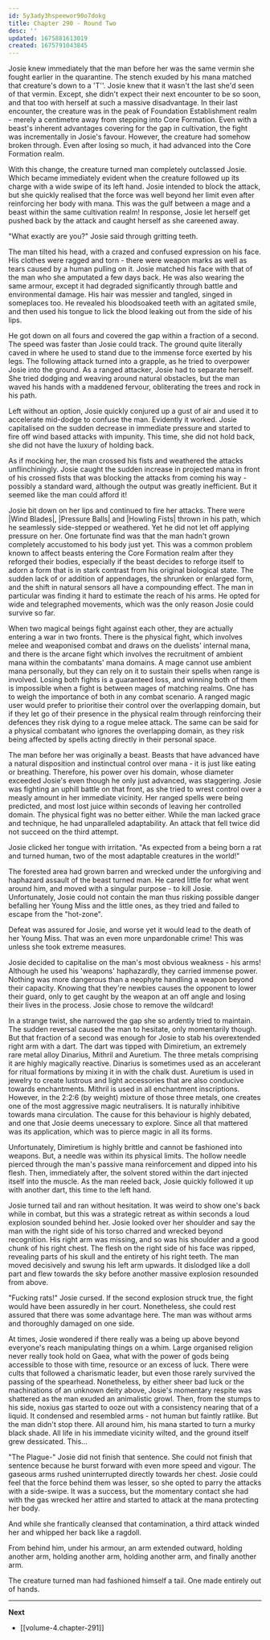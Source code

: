 ```yaml
---
id: 5y3ady3hspeewor90o7dokg
title: Chapter 290 - Round Two
desc: ''
updated: 1675881613019
created: 1675791043845
---
```


Josie knew immediately that the man before her was the same vermin she fought earlier in the quarantine. The stench exuded by his mana matched that creature's down to a 'T''. Josie knew that it wasn't the last she'd seen of that vermin. Except, she didn't expect their next encounter to be so soon, and that too with herself at such a massive disadvantage. In their last encounter, the creature was in the peak of Foundation Establishment realm - merely a centimetre away from stepping into Core Formation. Even with a beast's inherent advantages covering for the gap in cultivation, the fight was incrementally in Josie's favour. However, the creature had somehow broken through. Even after losing so much, it had advanced into the Core Formation realm.

With this change, the creature turned man completely outclassed Josie. Which became immediately evident when the creature followed up its charge with a wide swipe of its left hand. Josie intended to block the attack, but she quickly realised that the force was well beyond her limit even after reinforcing her body with mana. This was the gulf between a mage and a beast within the same cultivation realm! In response, Josie let herself get pushed back by the attack and caught herself as she careened away.

"What exactly are you?" Josie said through gritting teeth.

The man tilted his head, with a crazed and confused expression on his face. His clothes were ragged and torn - there were weapon marks as well as tears caused by a human pulling on it. Josie matched his face with that of the man who she amputated a few days back. He was also wearing the same armour, except it had degraded significantly through battle and environmental damage. His hair was messier and tangled, singed in someplaces too. He revealed his bloodsoaked teeth with an agitated smile, and then used his tongue to lick the blood leaking out from the side of his lips.

He got down on all fours and covered the gap within a fraction of a second. The speed was faster than Josie could track. The ground quite literally caved in where he used to stand due to the immense force exerted by his legs. The following attack turned into a grapple, as he tried to overpower Josie into the ground. As a ranged attacker, Josie had to separate herself. She tried dodging and weaving around natural obstacles, but the man waved his hands with a maddened fervour, obliterating the trees and rock in his path.

Left without an option, Josie quickly conjured up a gust of air and used it to accelerate mid-dodge to confuse the man. Evidently it worked. Josie capitalised on the sudden decrease in immediate pressure and started to fire off wind based attacks with impunity. This time, she did not hold back, she did not have the luxury of holding back.

As if mocking her, the man crossed his fists and weathered the attacks unflinchiningly. Josie caught the sudden increase in projected mana in front of his crossed fists that was blocking the attacks from coming his way - possibly a standard ward, although the output was greatly inefficient. But it seemed like the man could afford it!

Josie bit down on her lips and continued to fire her attacks. There were |Wind Blades|, |Pressure Balls| and |Howling Fists| thrown in his path, which he seamlessly side-stepped or weathered. Yet he did not let off applying pressure on her. One fortunate find was that the man hadn't grown completely accustomed to his body just yet. This was a common problem known to affect beasts entering the Core Formation realm after they reforged their bodies, especially if the beast decides to reforge itself to adorn a form that is in stark contrast from his original biological state. The sudden lack of or addition of appendages, the shrunken or enlarged form, and the shift in natural sensors all have a compounding effect. The man in particular was finding it hard to estimate the reach of his arms. He opted for wide and telegraphed movements, which was the only reason Josie could survive so far.

When two magical beings fight against each other, they are actually entering a war in two fronts. There is the physical fight, which involves melee and weaponised combat and draws on the duelists' internal mana, and there is the arcane fight which involves the recruitment of ambient mana within the combatants' mana domains. A mage cannot use ambient mana personally, but they can rely on it to sustain their spells when range is involved. Losing both fights is a guaranteed loss, and winning both of them is impossible when a fight is between mages of matching realms. One has to weigh the importance of both in any combat scenario. A ranged magic user would prefer to prioritise their control over the overlapping domain, but if they let go of their presence in the physical realm through reinforcing their defences they risk dying to a rogue melee attack. The same can be said for a physical combatant who ignores the overlapping domain, as they risk being affected by spells acting directly in their personal space.

The man before her was originally a beast. Beasts that have advanced have a natural disposition and instinctual control over mana - it is just like eating or breathing. Therefore, his power over his domain, whose diameter exceeded Josie's even though he only just advanced, was staggering. Josie was fighting an uphill battle on that front, as she tried to wrest control over a measly amount in her immediate vicinity. Her ranged spells were being predicted, and most lost juice within seconds of leaving her controlled domain. The physical fight was no better either. While the man lacked grace and technique, he had unparalleled adaptability. An attack that fell twice did not succeed on the third attempt.

Josie clicked her tongue with irritation. "As expected from a being born a rat and turned human, two of the most adaptable creatures in the world!"

The forested area had grown barren and wrecked under the unforgiving and haphazard assault of the beast turned man. He cared little for what went around him, and moved with a singular purpose - to kill Josie. Unfortunately, Josie could not contain the man thus risking possible danger befalling her Young Miss and the little ones, as they tried and failed to escape from the "hot-zone".

Defeat was assured for Josie, and worse yet it would lead to the death of her Young Miss. That was an even more unpardonable crime! This was unless she took extreme measures.

Josie decided to capitalise on the man's most obvious weakness - his arms! Although he used his 'weapons' haphazardly, they carried immense power. Nothing was more dangerous than a neophyte handling a weapon beyond their capacity. Knowing that they're newbies causes the opponent to lower their guard, only to get caught by the weapon at an off angle and losing their lives in the process. Josie chose to remove the wildcard!

In a strange twist, she narrowed the gap she so ardently tried to maintain. The sudden reversal caused the man to hesitate, only momentarily though. But that fraction of a second was enough for Josie to stab his overextended right arm with a dart. The dart was tipped with Dimiretium, an extremely rare metal alloy Dinarius, Mithril and Auretium. The three metals comprising it are highly magically reactive. Dinarius is sometimes used as an accelerant for ritual formations by mixing it in with the chalk dust. Auretium is used in jewelry to create lustrous and light accessories that are also conducive towards enchantments. Mithril is used in all enchantment inscriptions. However, in the 2:2:6 (by weight) mixture of those three metals, one creates one of the most aggressive magic neutralisers. It is naturally inhibitive towards mana circulation. The cause for this behaviour is highly debated, and one that Josie deems unecessary to explore. Since all that mattered was its application, which was to pierce magic in all its forms.

Unfortunately, Dimiretium is highly brittle and cannot be fashioned into weapons. But, a needle was within its physical limits. The hollow needle pierced through the man's passive mana reinforcement and dipped into his flesh. Then, immediately after, the solvent stored within the dart injected itself into the muscle. As the man reeled back, Josie quickly followed it up with another dart, this time to the left hand.

Josie turned tail and ran without hesitation. It was weird to show one's back while in combat, but this was a strategic retreat as within seconds a loud explosion sounded behind her. Josie looked over her shoulder and say the man with the right side of his torso charred and wrecked beyond recognition. His right arm was missing, and so was his shoulder and a good chunk of his right chest. The flesh on the right side of his face was ripped, revealing parts of his skull and the entirety of his right teeth. The man moved decisively and swung his left arm upwards. It dislodged like a doll part and flew towards the sky before another massive explosion resounded from above.

"Fucking rats!" Josie cursed. If the second explosion struck true, the fight would have been assuredly in her court. Nonetheless, she could rest assured that there was some advantage here. The man was without arms and thoroughly damaged on one side.

At times, Josie wondered if there really was a being up above beyond everyone's reach manipulating things on a whim. Large organised religion never really took hold on Gaea, what with the power of gods being accessible to those with time, resource or an excess of luck. There were cults that followed a charismatic leader, but even those rarely survived the passing of the spearhead. Nonetheless, by either sheer bad luck or the machinations of an unknown deity above, Josie's momentary respite was shattered as the man exuded an animalistic growl. Then, from the stumps to his side, noxius gas started to ooze out with a consistency nearing that of a liquid. It condensed and resembled arms - not human but faintly ratlike. But the man didn't stop there. All around him, his mana started to turn a murky black shade. All life in his immediate vicinity wilted, and the ground itself grew dessicated. This...

"The Plague-" Josie did not finish that sentence. She could not finish that sentence because he burst forward with even more speed and vigour. The gaseous arms rushed uninterrupted directly towards her chest. Josie could feel that the force behind them was lesser, so she opted to parry the attacks with a side-swipe. It was a success, but the momentary contact she had with the gas wrecked her attire and started to attack at the mana protecting her body.

And while she frantically cleansed that contamination, a third attack winded her and whipped her back like a ragdoll.

From behind him, under his armour, an arm extended outward, holding another arm, holding another arm, holding another arm, and finally another arm.

The creature turned man had fashioned himself a tail. One made entirely out of hands.

____

**Next**
* [[volume-4.chapter-291]]